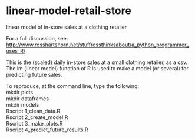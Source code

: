 # linear-model-retail-store
linear model of in-store sales at a clothing retailer

For a full discussion, see: http://www.rosshartshorn.net/stuffrossthinksabout/a_python_programmer_uses_R/

This is the (scaled) daily in-store sales at a small clothing retailer, as a csv.  The lm (linear model) function of R is
used to make a model (or several) for predicting future sales.

To reproduce, at the command line, type the following:  
mkdir plots  
mkdir dataframes  
mkdir models  
Rscript 1_clean_data.R  
Rscript 2_create_model.R  
Rscript 3_make_plots.R  
Rscript 4_predict_future_results.R  
